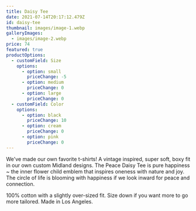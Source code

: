 ```yaml
---
title: Daisy Tee
date: 2021-07-14T20:17:12.479Z
id: daisy-tee
thumbnail: images/image-1.webp
galleryImages:
  - images/image-2.webp
price: 74
featured: true
productOptions:
  - customField: Size
    options:
      - option: small
        priceChange: -5
      - option: medium
        priceChange: 0
      - option: large
        priceChange: 0
  - customField: Color
    options:
      - option: black
        priceChange: 10
      - option: cream
        priceChange: 0
      - option: pink
        priceChange: 0
---
```


<!--StartFragment-->

We've made our own favorite t-shirts! A vintage inspired, super soft, boxy fit in our own custom Midland designs. The Peace Daisy Tee is pure happiness ~ the inner flower child emblem that inspires oneness with nature and joy. The circle of life is blooming with happiness if we look inward for peace and connection.

100% cotton with a slightly over-sized fit. Size down if you want more to go more tailored. Made in Los Angeles.

<!--EndFragment-->
